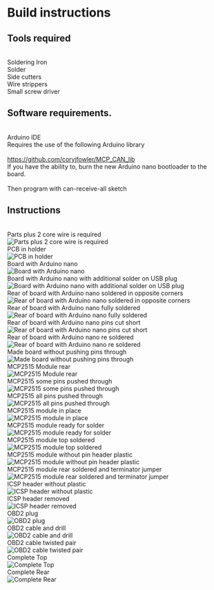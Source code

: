 # Build instructions
## Tools required
<br>Soldering Iron
<br>Solder
<br>Side cutters
<br>Wire strippers
<br>Small screw driver
## Software requirements.
<br>Arduino IDE
<br>Requires the use of the following Arduino library
<br><br>https://github.com/coryjfowler/MCP_CAN_lib
<br>If you have the ability to, burn the new Arduino nano bootloader to the board.
<br><br>Then program with can-receive-all sketch

## Instructions
<br>Parts plus 2 core wire is required
<br>![Parts plus 2 core wire is required](build/build01.jpg)
<br>PCB in holder
<br>![PCB in holder](build/build02.jpg)
<br>Board with Arduino nano
<br>![Board with Arduino nano](build/build03.jpg)
<br>Board with Arduino nano with additional solder on USB plug
<br>![Board with Arduino nano with additional solder on USB plug](build/build04.jpg)
<br>Rear of board with Arduino nano soldered in opposite corners
<br>![Rear of board with Arduino nano soldered in opposite corners](build/build05.jpg)
<br>Rear of board with Arduino nano fully soldered
<br>![Rear of board with Arduino nano fully soldered](build/build06.jpg)
<br>Rear of board with Arduino nano pins cut short
<br>![Rear of board with Arduino nano pins cut short](build/build07.jpg)
<br>Rear of board with Arduino nano re soldered
<br>![Rear of board with Arduino nano re soldered](build/build08.jpg)
<br>Made board without pushing pins through
<br>![Made board without pushing pins through](build/build08a.jpg)
<br>MCP2515 Module rear
<br>![MCP2515 Module rear](build/build09.jpg)
<br>MCP2515 some pins pushed through
<br>![MCP2515 some pins pushed through](build/build10.jpg)
<br>MCP2515 all pins pushed through
<br>![MCP2515 all pins pushed through](build/build11.jpg)
<br>MCP2515 module in place
<br>![MCP2515 module in place](build/build12.jpg)
<br>MCP2515 module ready for solder
<br>![MCP2515 module ready for solder](build/build13.jpg)
<br>MCP2515 module top soldered
<br>![MCP2515 module top soldered](build/build14.jpg)
<br>MCP2515 module without pin header plastic
<br>![MCP2515 module without pin header plastic](build/build15.jpg)
<br>MCP2515 module rear soldered and terminator jumper
<br>![MCP2515 module rear soldered and terminator jumper](build/build16.jpg)
<br>ICSP header without plastic
<br>![ICSP header without plastic](build/build17.jpg)
<br>ICSP header removed
<br>![ICSP header removed](build/build18.jpg)
<br>OBD2 plug
<br>![OBD2 plug](build/build19.jpg)
<br>OBD2 cable and drill
<br>![OBD2 cable and drill](build/build20.jpg)
<br>OBD2 cable twisted pair
<br>![OBD2 cable twisted pair](build/build21.jpg)
<br>Complete Top
<br>![Complete Top](build/build22.jpg)
<br>Complete Rear
<br>![Complete Rear](build/build23.jpg)
